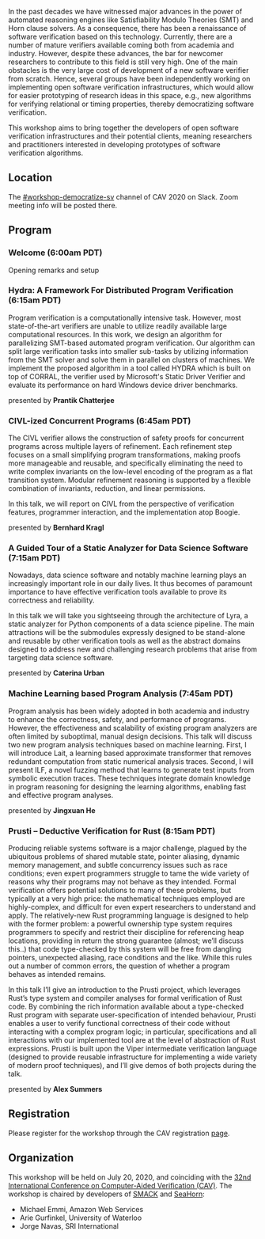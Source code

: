 
In the past decades we have witnessed major advances in the power of automated reasoning engines like Satisfiability Modulo Theories (SMT) and Horn clause solvers. As a consequence, there has been a renaissance of software verification based on this technology. Currently, there are a number of mature verifiers available coming both from academia and industry. However, despite these advances, the bar for newcomer researchers to contribute to this field is still very high. One of the main obstacles is the very large cost of development of a new software verifier from scratch. Hence, several groups have been independently working on implementing open software verification infrastructures, which would allow for easier prototyping of research ideas in this space, e.g., new algorithms for verifying relational or timing properties, thereby democratizing software verification.

This workshop aims to bring together the developers of open software verification infrastructures and their potential clients, meaning researchers and practitioners interested in developing prototypes of software verification algorithms.

## Location

The [#workshop-democratize-sv](https://cav2020.slack.com/archives/C016WTZTBGV) channel of CAV 2020 on Slack. Zoom meeting info will be posted there.

## Program

### Welcome (6:00am PDT)

Opening remarks and setup

### Hydra: A Framework For Distributed Program Verification (6:15am PDT)

Program verification is a computationally intensive task. However, most
state-of-the-art verifiers are unable to utilize readily available large
computational resources. In this work, we design an algorithm for
parallelizing SMT-based automated program verification. Our algorithm can
split large verification tasks into smaller sub-tasks by utilizing
information from the SMT solver and solve them in parallel on clusters of
machines. We implement the proposed algorithm in a tool called HYDRA which
is built on top of CORRAL, the verifier used by Microsoft's Static Driver
Verifier and evaluate its performance on hard Windows device driver
benchmarks.

presented by **Prantik Chatterjee**

### CIVL-ized Concurrent Programs (6:45am PDT)

The CIVL verifier allows the construction of safety proofs for concurrent
programs across multiple layers of refinement. Each refinement step focuses on a
small simplifying program transformations, making proofs more manageable and
reusable, and specifically eliminating the need to write complex invariants on
the low-level encoding of the program as a flat transition system. Modular
refinement reasoning is supported by a flexible combination of invariants,
reduction, and linear permissions.

In this talk, we will report on CIVL from the perspective of verification
features, programmer interaction, and the implementation atop Boogie.

presented by **Bernhard Kragl**

### A Guided Tour of a Static Analyzer for Data Science Software (7:15am PDT)

Nowadays, data science software and notably machine learning plays an increasingly important role in our daily lives. It thus becomes of paramount importance to have effective verification tools available to prove its correctness and reliability.

In this talk we will take you sightseeing through the architecture of Lyra, a static analyzer for Python components of a data science pipeline. The main attractions will be the submodules expressly designed to be stand-alone and reusable by other verification tools as well as the abstract domains designed to address new and challenging research problems that arise from targeting data science software.

presented by **Caterina Urban**

### Machine Learning based Program Analysis (7:45am PDT)

Program analysis has been widely adopted in both academia and industry to enhance the correctness, safety, and performance of programs. However, the effectiveness and scalability of existing program analyzers are often limited by suboptimal, manual design decisions. This talk will discuss two new program analysis techniques based on machine learning. First, I will introduce Lait, a learning based approximate transformer that removes redundant computation from static numerical analysis traces. Second, I will present ILF, a novel fuzzing method that learns to generate test inputs from symbolic execution traces. These techniques integrate domain knowledge in program reasoning for designing the learning algorithms, enabling fast and effective program analyses.

presented by **Jingxuan He**

### Prusti – Deductive Verification for Rust (8:15am PDT)

Producing reliable systems software is a major challenge, plagued by the ubiquitous problems of shared mutable state, pointer aliasing, dynamic memory management, and subtle concurrency issues such as race conditions; even expert programmers struggle to tame the wide variety of reasons why their programs may not behave as they intended. Formal verification offers potential solutions to many of these problems, but typically at a very high price: the mathematical techniques employed are highly-complex, and difficult for even expert researchers to understand and apply. The relatively-new Rust programming language is designed to help with the former problem: a powerful ownership type system requires programmers to specify and restrict their discipline for referencing heap locations, providing in return the strong guarantee (almost; we’ll discuss this..) that code type-checked by this system will be free from dangling pointers, unexpected aliasing, race conditions and the like. While this rules out a number of common errors, the question of whether a program behaves as intended remains.
 
In this talk I’ll give an introduction to the Prusti project, which leverages Rust’s type system and compiler analyses for formal verification of Rust code. By combining the rich information available about a type-checked Rust program with separate user-specification of intended behaviour, Prusti enables a user to verify functional correctness of their code without interacting with a complex program logic; in particular, specifications and all interactions with our implemented tool are at the level of abstraction of Rust expressions. Prusti is built upon the Viper intermediate verification language (designed to provide reusable infrastructure for implementing a wide variety of modern proof techniques), and I’ll give demos of both projects during the talk.

presented by **Alex Summers**

## Registration

Please register for the workshop through the CAV registration [page](http://i-cav.org/2020/attending/).


## Organization

This workshop will be held on July 20, 2020, and coinciding with the [32nd International Conference on Computer-Aided Verification (CAV)][CAV]. The workshop is chaired by developers of [SMACK] and [SeaHorn]:

* Michael Emmi, Amazon Web Services
* Arie Gurfinkel, University of Waterloo
* Jorge Navas, SRI International

[SMACK]: http://smackers.github.io
[SeaHorn]: https://seahorn.github.io
[CAV]: http://i-cav.org/2020/
